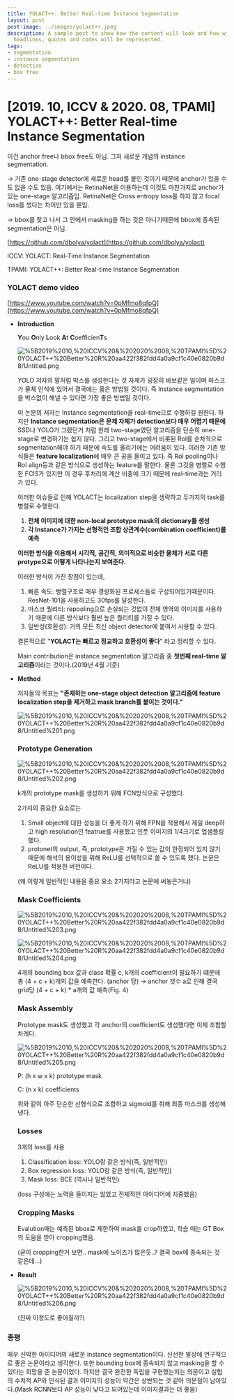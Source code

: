 ```yaml
---
title: YOLACT++: Better Real-time Instance Segmentation
layout: post
post-image: ../images/yolact++.jpeg
description: A sample post to show how the content will look and how will different
  headlines, quotes and codes will be represented.
tags:
- segmentation
- instance segmentation
- detection
- box free
---
```


# [2019. 10, ICCV & 2020. 08, TPAMI] YOLACT++: Better Real-time Instance Segmentation

이건 anchor free나 bbox free도 아님. 그저 새로운 개념의 instance segmentation.

→ 기존 one-stage detector에 새로운 head를 붙인 것이기 때문에 anchor가 있을 수도 없을 수도 있음. 여기에서는 RetinaNet을 이용하는데 이것도 마찬가지로 anchor가 있는 one-stage 알고리즘임. RetinaNet은 Cross entropy loss를 하지 않고 focal loss를 썼다는 차이만 있을 뿐임.

→ bbox를 찾고 나서 그 안에서 masking을 하는 것은 아니기때문에 bbox에 종속된 segmentation은 아님.

[https://github.com/dbolya/yolact](https://github.com/dbolya/yolact)

ICCV: YOLACT: Real-Time Instance Segmentation

TPAMI: YOLACT++: Better Real-time Instance Segmentation

### YOLACT demo video

[https://www.youtube.com/watch?v=0pMfmo8qfpQ](https://www.youtube.com/watch?v=0pMfmo8qfpQ)

- **Introduction**
    
    **Y**ou **O**nly **L**ook **A**t **C**oefficien**T**s
    
    ![%5B2019%2010,%20ICCV%20&%202020%2008,%20TPAMI%5D%20YOLACT++%20Better%20R%20aa422f382fdd4a0a9cf1c40e0820b9d8/Untitled.png](%5B2019%2010,%20ICCV%20&%202020%2008,%20TPAMI%5D%20YOLACT++%20Better%20R%20aa422f382fdd4a0a9cf1c40e0820b9d8/Untitled.png)
    
    YOLO 저자의 말처럼 박스를 생성한다는 것 자체가 굉장히 바보같은 일이며 마스크가 물체 인식에 있어서 결국에는 옳은 방법일 것이다. 즉 Instance segmentation을 박스없이 해낼 수 있다면 가장 좋은 방법일 것이다. 
    
    이 논문의 저자는 Instance segmentation을 real-time으로 수행하길 원한다. 하지만 **Instance segmentation은 문제 자체가 detection보다 매우 어렵기 때문에** SSD나 YOLO가 그랬던거 처럼 원래 two-stage였던 알고리즘을 단순히 one-stage로 변경하기는 쉽지 않다. 그리고 two-stage에서 비롯된 RoI를 순차적으로 segmentation해야 하기 때문에 속도를 올리기에는 어려움이 있다. 이러한 기존 방식들은 **feature localization**에 매우 큰 공을 들이고 있다. 즉 RoI pooling이나 RoI align등과 같은 방식으로 생성하는 feature를 말한다. 물론 그것을 병렬로 수행한 FCIS가 있지만 이 경우 후처리에 계산 비중에 크기 때문에 real-time과는 거리가 있다.
    
    이러한 이슈들로 인해 YOLACT는 localization step을 생략하고 두가지의 task를 병렬로 수행한다.
    
    1. **전체 이미지에 대한 non-local prototype mask의 dictionary를 생성**
    2. **각 Instance가 가지는 선형적인 조합 상관계수(combination coefficient)를 예측**
    
    **이러한 방식을 이용해서 시각적, 공간적, 의미적으로 비슷한 물체가 서로 다른 protype으로 어떻게 나타나는지 보여준다.**
    
    이러한 방식이 가진 장점이 있는데,
    
    1. 빠른 속도: 병렬구조로 매우 경량화된 프로세스들로 구성되어있기때문이다. ResNet-101을 사용하고도 30fps를 달성한다.
    2. 마스크 퀄리티: repooling으로 손실되는 것없이 전체 영역의 이미지를 사용하기 때문에 다른 방식보다 훨씬 높은 퀄리티를 가질 수 있다.
    3. 일반성(호환성): 거의 모든 최신 object detector에 붙여서 사용할 수 있다.
    
    결론적으로  "**YOLACT는 빠르고 정교하고 호환성이 좋다**" 라고 정리할 수 있다.
    
    Main contribution은 instance segmentation 알고리즘 중 **첫번째 real-time 알고리즘**이라는 것이다.(2019년 4월 기준)
    
- **Method**
    
    저자들의 목표는 **"존재하는 one-stage object detection 알고리즘에 feature localization step을 제거하고 mask branch를 붙이는 것이다."**
    
    ![%5B2019%2010,%20ICCV%20&%202020%2008,%20TPAMI%5D%20YOLACT++%20Better%20R%20aa422f382fdd4a0a9cf1c40e0820b9d8/Untitled%201.png](%5B2019%2010,%20ICCV%20&%202020%2008,%20TPAMI%5D%20YOLACT++%20Better%20R%20aa422f382fdd4a0a9cf1c40e0820b9d8/Untitled%201.png)
    
    ### Prototype Generation
    
    ![%5B2019%2010,%20ICCV%20&%202020%2008,%20TPAMI%5D%20YOLACT++%20Better%20R%20aa422f382fdd4a0a9cf1c40e0820b9d8/Untitled%202.png](%5B2019%2010,%20ICCV%20&%202020%2008,%20TPAMI%5D%20YOLACT++%20Better%20R%20aa422f382fdd4a0a9cf1c40e0820b9d8/Untitled%202.png)
    
    k개의 prototype mask를 생성하기 위해 FCN방식으로 구성했다.
    
    2가지의 중요한 요소로는
    
    1. Small object에 대한 성능을 더 좋게 하기 위해 FPN을 적용해서 제일 deep하고 high resolution인 featrue를 사용했고 인풋 이미지의 1/4크기로 업샘플링했다.
    2. protonet의 output, 즉, prototype은 가질 수 있는 값이 한정되어 있지 않기 때문에 해석의 용이성을 위해 ReLU를 선택적으로 쓸 수 있도록 했다. 논문은 ReLU를 적용한 버전이다.
    
    (왜 이렇게 일반적인 내용을 중요 요소 2가지라고 논문에 써놓은거냐)
    
    ### Mask Coefficients
    
    ![%5B2019%2010,%20ICCV%20&%202020%2008,%20TPAMI%5D%20YOLACT++%20Better%20R%20aa422f382fdd4a0a9cf1c40e0820b9d8/Untitled%203.png](%5B2019%2010,%20ICCV%20&%202020%2008,%20TPAMI%5D%20YOLACT++%20Better%20R%20aa422f382fdd4a0a9cf1c40e0820b9d8/Untitled%203.png)
    
    ![%5B2019%2010,%20ICCV%20&%202020%2008,%20TPAMI%5D%20YOLACT++%20Better%20R%20aa422f382fdd4a0a9cf1c40e0820b9d8/Untitled%204.png](%5B2019%2010,%20ICCV%20&%202020%2008,%20TPAMI%5D%20YOLACT++%20Better%20R%20aa422f382fdd4a0a9cf1c40e0820b9d8/Untitled%204.png)
    
     4개의 bounding box 값과 class 확률 c, k개의 coefficient이 필요하기 떄문에 총 (4 + c + k)개의 값을 예측한다. (anchor 당) → anchor 갯수 a로 인해 결국 grid당 (4 + c + k) * a개의 값 예측(Fig. 4)
    
    ### Mask Assembly
    
    Prototype mask도 생성했고 각 anchor의 coefficient도 생성했다면 이제 조합할 차례다.
    
    ![%5B2019%2010,%20ICCV%20&%202020%2008,%20TPAMI%5D%20YOLACT++%20Better%20R%20aa422f382fdd4a0a9cf1c40e0820b9d8/Untitled%205.png](%5B2019%2010,%20ICCV%20&%202020%2008,%20TPAMI%5D%20YOLACT++%20Better%20R%20aa422f382fdd4a0a9cf1c40e0820b9d8/Untitled%205.png)
    
    P: (h x w x k) prototype mask
    
    C: (n x k) coefficients
    
    위와 같이 아주 단순한 선형식으로 조합하고 sigmoid를 취해 최종 마스크를 생성해낸다.
    
    ### Losses
    
    3개의 loss를 사용
    
    1. Classification loss: YOLO랑 같은 방식(즉, 일반적인)
    2. Box regression loss: YOLO랑 같은 방식(즉, 일반적인)
    3. Mask loss: BCE (역시나 일반적인)
    
    (loss 구성에는 노력을 들이지는 않았고 전체적인 아이디어에 치중했음)
    
    ### Cropping Masks
    
    Evalution때는 예측된 bbox로 제한하여 mask를 crop하였고, 학습 때는 GT Box의 도움을 받아 cropping했음.
    
    (굳이 cropping한거 보면.. mask에 노이즈가 많은듯..? 결국 box에 종속되는 것 같은데...)
    
- **Result**
    
    ![%5B2019%2010,%20ICCV%20&%202020%2008,%20TPAMI%5D%20YOLACT++%20Better%20R%20aa422f382fdd4a0a9cf1c40e0820b9d8/Untitled%206.png](%5B2019%2010,%20ICCV%20&%202020%2008,%20TPAMI%5D%20YOLACT++%20Better%20R%20aa422f382fdd4a0a9cf1c40e0820b9d8/Untitled%206.png)
    
    (진짜 이정도로 좋아질까?)
    

### 총평

매우 신박한 아이디어의 새로운 instance segmentation이다. 신선한 발상에 연구적으로 좋은 논문이라고 생각한다. 또한 bounding box에 종속되지 않고 masking을 할 수 있다는 희망을 준 논문이었다. 하지만 결국 완전한 독립을 구현했는지는 의문이고 실험의 수치적 AP와 인식된 결과 이미지의 성능이 약간은 상반되는 것 같아 의문점이 남아있다.(Mask RCNN보다 AP 성능이 낮다고 되어있는데 이미지결과는 더 좋음)
